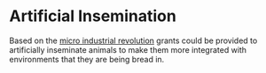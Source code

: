 # Artificial Insemination

Based on the [micro industrial revolution](/grants/micro-industrial-revolution/) grants could be provided to artificially inseminate animals to make them more integrated with environments that they are being bread in.
